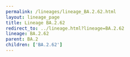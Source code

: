 ```yaml
---
permalink: /lineages/lineage_BA.2.62.html
layout: lineage_page
title: Lineage BA.2.62
redirect_to: ../lineage.html?lineage=BA.2.62
lineage: BA.2.62
parent: BA.2
children: ['BA.2.62']
---
```

